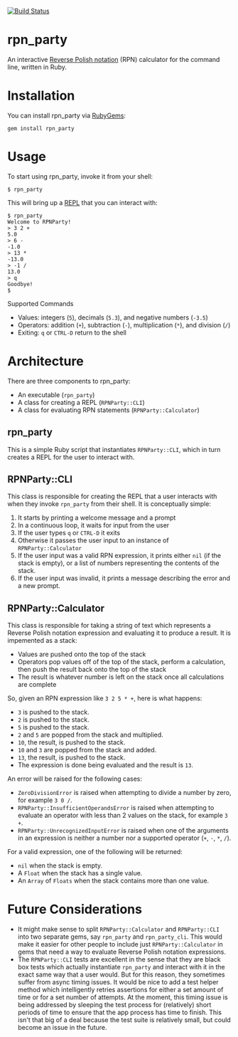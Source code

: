 [![Build Status](https://travis-ci.org/toasterlovin/rpn_party.svg?branch=master)](https://travis-ci.org/toasterlovin/rpn_party)

# rpn_party

An interactive [Reverse Polish notation] (RPN) calculator for the command line,
written in Ruby.

[Reverse Polish notation]: https://en.wikipedia.org/wiki/Reverse_Polish_notation

# Installation

You can install rpn_party via [RubyGems]:

```
gem install rpn_party
```

[RubyGems]: https://rubygems.org

# Usage

To start using rpn_party, invoke it from your shell:

```
$ rpn_party
```

This will bring up a [REPL] that you can interact with:

[REPL]: https://en.wikipedia.org/wiki/Read–eval–print_loop

```
$ rpn_party
Welcome to RPNParty!
> 3 2 +
5.0
> 6 -
-1.0
> 13 *
-13.0
> -1 /
13.0
> q
Goodbye!
$
```

Supported Commands

- Values: integers (`5`), decimals (`5.3`), and negative numbers (`-3.5`)
- Operators: addition (`+`), subtraction (`-`), multiplication (`*`), and
  division (`/`)
- Exiting: `q` or `CTRL-D` return to the shell

# Architecture

There are three components to rpn_party: 
- An executable (`rpn_party`)
- A class for creating a REPL (`RPNParty::CLI`)
- A class for evaluating RPN statements (`RPNParty::Calculator`)

## rpn_party

This is a simple Ruby script that instantiates `RPNParty::CLI`, which in turn
creates a REPL for the user to interact with.

## RPNParty::CLI

This class is responsible for creating the REPL that a user interacts with when
they invoke `rpn_party` from their shell. It is conceptually simple:

1. It starts by printing a welcome message and a prompt
2. In a continuous loop, it waits for input from the user
3. If the user types `q` or `CTRL-D` it exits
4. Otherwise it passes the user input to an instance of `RPNParty::Calculator`
5. If the user input was a valid RPN expression, it prints either `nil` (if the
   stack is empty), or a list of numbers representing the contents of the stack.
6. If the user input was invalid, it prints a message describing the error and
   a new prompt.

## RPNParty::Calculator

This class is responsible for taking a string of text which represents a Reverse
Polish notation expression and evaluating it to produce a result. It is
impemented as a stack:

- Values are pushed onto the top of the stack
- Operators pop values off of the top of the stack, perform a calculation, then
  push the result back onto the top of the stack
- The result is whatever number is left on the stack once all calculations are
  complete

So, given an RPN expression like `3 2 5 * +`, here is what happens:

- `3` is pushed to the stack.
- `2` is pushed to the stack.
- `5` is pushed to the stack.
- `2` and `5` are popped from the stack and multiplied.
- `10`, the result, is pushed to the stack.
- `10` and `3` are popped from the stack and added.
- `13`, the result, is pushed to the stack.
- The expression is done being evaluated and the result is `13`.

An error will be raised for the following cases:

- `ZeroDivisionError` is raised when attempting to divide a number by zero,
  for example `3 0 /`.
- `RPNParty::InsufficientOperandsError` is raised when attempting to evaluate
  an operator with less than 2 values on the stack, for example `3 +`.
- `RPNParty::UnrecognizedInputError` is raised when one of the arguments in an
  expression is neither a number nor a supported operator (`+`, `-`,
  `*`, `/`).

For a valid expression, one of the following will be returned:

  - `nil` when the stack is empty.
  - A `Float` when the stack has a single value.
  - An `Array` of `Floats` when the stack contains more than one value.

# Future Considerations

- It might make sense to split `RPNParty::Calculator` and `RPNParty::CLI` into
  two separate gems, say `rpn_party` and `rpn_party_cli`. This would make it
  easier for other people to include just `RPNParty::Calculator` in gems that
  need a way to evaluate Reverse Polish notation expressions.
- The `RPNParty::CLI` tests are excellent in the sense that they are black box
  tests which actually instantiate `rpn_party` and interact with it in the exact
  same way that a user would. But for this reason, they sometimes suffer from
  async timing issues. It would be nice to add a test helper method which
  intelligently retries assertions for either a set amount of time or for a set
  number of attempts. At the moment, this timing issue is being addressed by
  sleeping the test process for (relatively) short periods of time to ensure
  that the app process has time to finish. This isn't that big of a deal
  because the test suite is relatively small, but could become an issue in the
  future.
